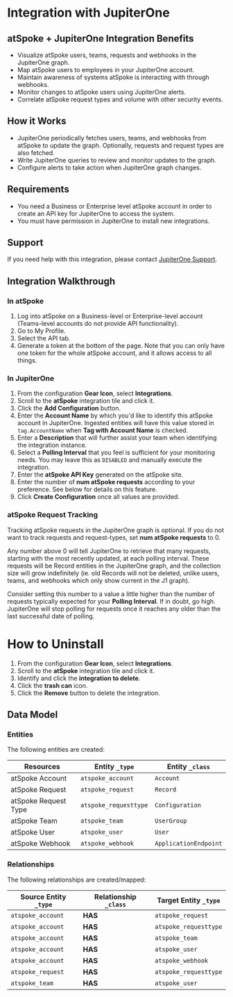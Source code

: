 # Integration with JupiterOne

## atSpoke + JupiterOne Integration Benefits

- Visualize atSpoke users, teams, requests and webhooks in the JupiterOne graph.
- Map atSpoke users to employees in your JupiterOne account.
- Maintain awareness of systems atSpoke is interacting with through webhooks.
- Monitor changes to atSpoke users using JupiterOne alerts.
- Correlate atSpoke request types and volume with other security events.

## How it Works

- JupiterOne periodically fetches users, teams, and webhooks from atSpoke to
  update the graph. Optionally, requests and request types are also fetched.
- Write JupiterOne queries to review and monitor updates to the graph.
- Configure alerts to take action when JupiterOne graph changes.

## Requirements

- You need a Business or Enterprise level atSpoke account in order to create an
  API key for JupiterOne to access the system.
- You must have permission in JupiterOne to install new integrations.

## Support

If you need help with this integration, please contact
[JupiterOne Support](https://support.jupiterone.io).

## Integration Walkthrough

### In atSpoke

1. Log into atSpoke on a Business-level or Enterprise-level account (Teams-level
   accounts do not provide API functionality).
2. Go to My Profile.
3. Select the API tab.
4. Generate a token at the bottom of the page. Note that you can only have one
   token for the whole atSpoke account, and it allows access to all things.

### In JupiterOne

1. From the configuration **Gear Icon**, select **Integrations**.
2. Scroll to the **atSpoke** integration tile and click it.
3. Click the **Add Configuration** button.
4. Enter the **Account Name** by which you'd like to identify this atSpoke
   account in JupiterOne. Ingested entities will have this value stored in
   `tag.AccountName` when **Tag with Account Name** is checked.
5. Enter a **Description** that will further assist your team when identifying
   the integration instance.
6. Select a **Polling Interval** that you feel is sufficient for your monitoring
   needs. You may leave this as `DISABLED` and manually execute the integration.
7. Enter the **atSpoke API Key** generated on the atSpoke site.
8. Enter the number of **num atSpoke requests** according to your preference.
   See below for details on this feature.
9. Click **Create Configuration** once all values are provided.

### atSpoke Request Tracking

Tracking atSpoke requests in the JupiterOne graph is optional. If you do not
want to track requests and request-types, set **num atSpoke requests** to 0.

Any number above 0 will tell JupiterOne to retrieve that many requests, starting
with the most recently updated, at each polling interval. These requests will be
Record entities in the JupiterOne graph, and the collection size will grow
indefinitely (ie. old Records will not be deleted, unlike users, teams, and
webhooks which only show current in the J1 graph).

Consider setting this number to a value a little higher than the number of
requests typically expected for your **Polling Interval**. If in doubt, go high.
JupiterOne will stop polling for requests once it reaches any older than the
last successful date of polling.

# How to Uninstall

1. From the configuration **Gear Icon**, select **Integrations**.
2. Scroll to the **atSpoke** integration tile and click it.
3. Identify and click the **integration to delete**.
4. Click the **trash can** icon.
5. Click the **Remove** button to delete the integration.

<!-- {J1_DOCUMENTATION_MARKER_START} -->
<!--
********************************************************************************
NOTE: ALL OF THE FOLLOWING DOCUMENTATION IS GENERATED USING THE
"j1-integration document" COMMAND. DO NOT EDIT BY HAND! PLEASE SEE THE DEVELOPER
DOCUMENTATION FOR USAGE INFORMATION:

https://github.com/JupiterOne/sdk/blob/master/docs/integrations/development.md
********************************************************************************
-->

## Data Model

### Entities

The following entities are created:

| Resources            | Entity `_type`        | Entity `_class`       |
| -------------------- | --------------------- | --------------------- |
| atSpoke Account      | `atspoke_account`     | `Account`             |
| atSpoke Request      | `atspoke_request`     | `Record`              |
| atSpoke Request Type | `atspoke_requesttype` | `Configuration`       |
| atSpoke Team         | `atspoke_team`        | `UserGroup`           |
| atSpoke User         | `atspoke_user`        | `User`                |
| atSpoke Webhook      | `atspoke_webhook`     | `ApplicationEndpoint` |

### Relationships

The following relationships are created/mapped:

| Source Entity `_type` | Relationship `_class` | Target Entity `_type` |
| --------------------- | --------------------- | --------------------- |
| `atspoke_account`     | **HAS**               | `atspoke_request`     |
| `atspoke_account`     | **HAS**               | `atspoke_requesttype` |
| `atspoke_account`     | **HAS**               | `atspoke_team`        |
| `atspoke_account`     | **HAS**               | `atspoke_user`        |
| `atspoke_account`     | **HAS**               | `atspoke_webhook`     |
| `atspoke_request`     | **HAS**               | `atspoke_requesttype` |
| `atspoke_team`        | **HAS**               | `atspoke_user`        |

<!--
********************************************************************************
END OF GENERATED DOCUMENTATION AFTER BELOW MARKER
********************************************************************************
-->
<!-- {J1_DOCUMENTATION_MARKER_END} -->
